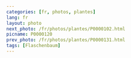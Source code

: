 ```yaml
---
categories: [fr, photos, plantes]
lang: fr
layout: photo
next_photo: /fr/photos/plantes/P0000102.html
picname: P0000120
prev_photo: /fr/photos/plantes/P0000131.html
tags: [Flaschenbaum]
---
```

